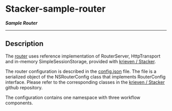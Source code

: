 # Stacker-sample-router

***Sample Router***

---

## Description

The [router](src/main/java/Main.java) uses reference implementation of RouterServer,
HttpTransport and in-memory SimpleSessionStorage, provided with [krieven / Stacker](https://github.com/krieven/Stacker).

The router configuration is described in the [config.json](src/main/resources/config.json) file.
The file is a serialized object of the NSRouterConfig class that implements RouterConfig interface.
Please refer to the corresponding classes in the [krieven / Stacker](https://github.com/krieven/Stacker) github repository.

The configuration contains one namespace with three workflow components.

